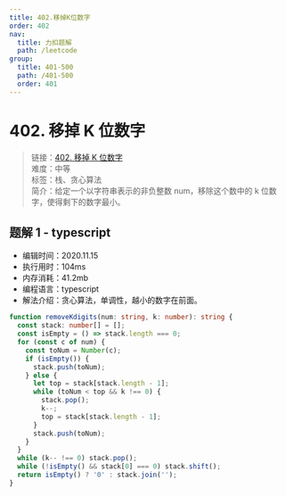 ```yaml
---
title: 402.移掉K位数字
order: 402
nav:
  title: 力扣题解
  path: /leetcode
group:
  title: 401-500
  path: /401-500
  order: 401
---
```


# 402. 移掉 K 位数字

> 链接：[402. 移掉 K 位数字](https://leetcode-cn.com/problems/remove-k-digits/)  
> 难度：中等  
> 标签：栈、贪心算法  
> 简介：给定一个以字符串表示的非负整数 num，移除这个数中的 k 位数字，使得剩下的数字最小。

## 题解 1 - typescript

- 编辑时间：2020.11.15
- 执行用时：104ms
- 内存消耗：41.2mb
- 编程语言：typescript
- 解法介绍：贪心算法，单调性，越小的数字在前面。

```typescript
function removeKdigits(num: string, k: number): string {
  const stack: number[] = [];
  const isEmpty = () => stack.length === 0;
  for (const c of num) {
    const toNum = Number(c);
    if (isEmpty()) {
      stack.push(toNum);
    } else {
      let top = stack[stack.length - 1];
      while (toNum < top && k !== 0) {
        stack.pop();
        k--;
        top = stack[stack.length - 1];
      }
      stack.push(toNum);
    }
  }
  while (k-- !== 0) stack.pop();
  while (!isEmpty() && stack[0] === 0) stack.shift();
  return isEmpty() ? '0' : stack.join('');
}
```

